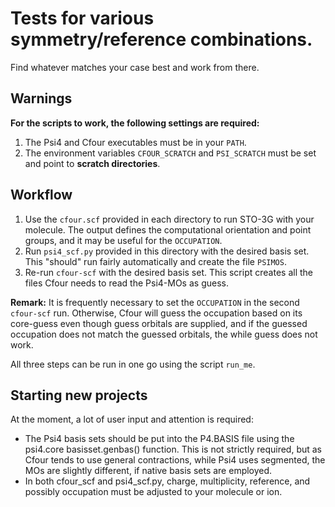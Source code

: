 # Tests for various symmetry/reference combinations.

Find whatever matches your case best and work from there.

## Warnings

**For the scripts to work, the following settings are required:**

1. The Psi4 and Cfour executables must be in your `PATH`.
2. The environment variables `CFOUR_SCRATCH` and  `PSI_SCRATCH` must be set and point to **scratch directories**.

## Workflow

1. Use the `cfour.scf` provided in each directory to run STO-3G with your molecule. The output defines the computational orientation and point groups, and it may be useful for the `OCCUPATION`.
2. Run `psi4_scf.py` provided in this directory with the desired basis set. This "should" run fairly automatically and create the file `PSIMOS`.
3. Re-run `cfour-scf` with the desired basis set. This script creates all the files Cfour needs to read the Psi4-MOs as guess.

**Remark:** It is frequently necessary to set the `OCCUPATION` in the second `cfour-scf` run. Otherwise, Cfour will guess the occupation based on its core-guess even though guess orbitals are supplied, and if the guessed occupation does not match the guessed orbitals, the while guess does not work.  


All three steps can be run in one go using the script `run_me`.

## Starting new projects

At the moment, a lot of user input and attention is required:
* The Psi4 basis sets should be put into the P4.BASIS file
  using the psi4.core basisset.genbas() function.
  This is not strictly required, but as Cfour tends to use general contractions, while Psi4 uses segmented, the MOs are slightly different,
  if native basis sets are employed.
* In both cfour_scf and psi4_scf.py, charge, multiplicity, reference, and possibly occupation must be adjusted to your molecule or ion.
